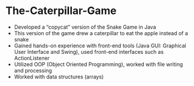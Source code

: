 # The-Caterpillar-Game
- Developed a “copycat” version of the Snake Game in Java 
- This version of the game drew a caterpillar to eat the apple instead of a snake 
- Gained hands-on experience with front-end tools (Java GUI: Graphical User Interface and Swing), used front-end interfaces such as ActionListener 
- Utilized OOP (Object Oriented Programming), worked with file writing and processing
- Worked with data structures (arrays)
